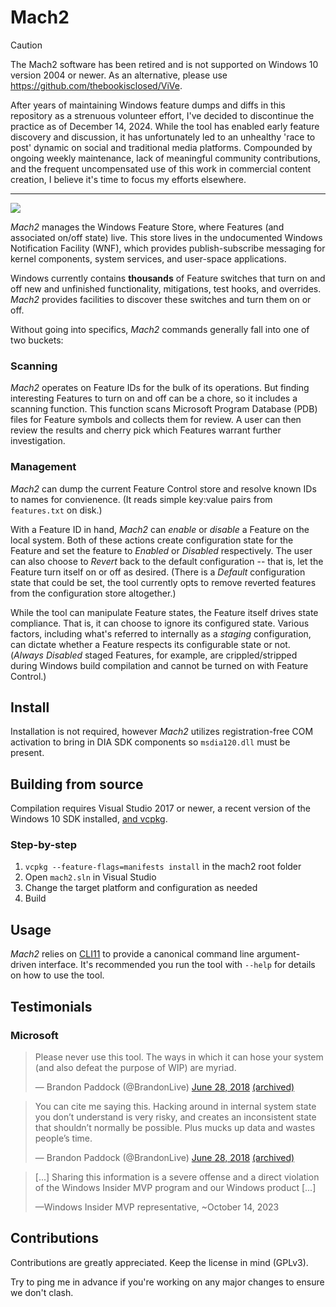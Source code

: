 # Mach2

> [!CAUTION]
> The Mach2 software has been retired and is not supported on Windows 10 version 2004 or newer.
> As an alternative, please use https://github.com/thebookisclosed/ViVe.
>
> After years of maintaining Windows feature dumps and diffs in this repository as a strenuous volunteer effort, I've decided to discontinue the practice as of December 14, 2024. While the tool has enabled early feature discovery and discussion, it has unfortunately led to an unhealthy 'race to post' dynamic on social and traditional media platforms. Compounded by ongoing weekly maintenance, lack of meaningful community contributions, and the frequent uncompensated use of this work in commercial content creation, I believe it's time to focus my efforts elsewhere.
---

![](./gfx/usage.png)

*Mach2* manages the Windows Feature Store, where Features (and associated on/off state) live. This store lives in the undocumented Windows Notification Facility (WNF), which provides publish-subscribe messaging for kernel components, system services, and user-space applications.

Windows currently contains **thousands** of Feature switches that turn on and off new and unfinished functionality, mitigations, test hooks, and overrides. *Mach2* provides facilities to discover these switches and turn them on or off.

Without going into specifics, *Mach2* commands generally fall into one of two buckets:

### Scanning
*Mach2* operates on Feature IDs for the bulk of its operations. But finding interesting Features to turn on and off can be a chore, so it includes a scanning function. This function scans Microsoft Program Database (PDB) files for Feature symbols and collects them for review. A user can then review the results and cherry pick which Features warrant further investigation.

### Management
*Mach2* can dump the current Feature Control store and resolve known IDs to names for convienence. (It reads simple key:value pairs from `features.txt` on disk.)

With a Feature ID in hand, *Mach2* can *enable* or *disable* a Feature on the local system. Both of these actions create configuration state for the Feature and set the feature to *Enabled* or *Disabled* respectively. The user can also choose to *Revert* back to the default configuration -- that is, let the Feature turn itself on or off as desired. (There is a *Default* configuration state that could be set, the tool currently opts to remove reverted features from the configuration store altogether.)

While the tool can manipulate Feature states, the Feature itself drives state compliance. That is, it can choose to ignore its configured state. Various factors, including what's referred to internally as a *staging* configuration, can dictate whether a Feature respects its configurable state or not. (*Always Disabled* staged Features, for example, are crippled/stripped during Windows build compilation and cannot be turned on with Feature Control.)

## Install
Installation is not required, however *Mach2* utilizes registration-free COM activation to bring in DIA SDK components so `msdia120.dll` must be present.

## Building from source

Compilation requires Visual Studio 2017 or newer, a recent version of the Windows 10 SDK installed, [and vcpkg](https://docs.microsoft.com/en-us/cpp/build/install-vcpkg).

### Step-by-step
1. `vcpkg --feature-flags=manifests install` in the mach2 root folder
2. Open `mach2.sln` in Visual Studio
3. Change the target platform and configuration as needed
4. Build

## Usage
*Mach2* relies on [CLI11](https://github.com/CLIUtils/CLI11) to provide a canonical command line argument-driven interface. It's recommended you run the tool with `--help` for details on how to use the tool.

## Testimonials

### Microsoft

<blockquote class="twitter-tweet" data-lang="en"><p lang="en" dir="ltr">Please never use this tool. The ways in which it can hose your system (and also defeat the purpose of WIP) are myriad.</p>&mdash; Brandon Paddock (@BrandonLive) <a href="https://twitter.com/BrandonLive/status/1012145159104954368?ref_src=twsrc%5Etfw">June 28, 2018</a> <a href="https://web.archive.org/web/20180628053245/https://twitter.com/BrandonLive/status/1012145159104954368">(archived)</a></blockquote>

<blockquote class="twitter-tweet" data-conversation="none" data-lang="en"><p lang="en" dir="ltr">You can cite me saying this. Hacking around in internal system state you don’t understand is very risky, and creates an inconsistent state that shouldn’t normally be possible. Plus mucks up data and wastes people’s time.</p>&mdash; Brandon Paddock (@BrandonLive) <a href="https://twitter.com/BrandonLive/status/1012163763204583425?ref_src=twsrc%5Etfw">June 28, 2018</a> <a href="https://web.archive.org/web/20180628051527/https://twitter.com/BrandonLive/status/1012163763204583425">(archived)</a></blockquote>

<blockquote><p>[...] Sharing this information is a severe offense and a direct violation of the Windows Insider MVP program and our Windows product [...]</p>
  
&mdash;Windows Insider MVP representative, ~October 14, 2023</blockquote>

## Contributions
Contributions are greatly appreciated. Keep the license in mind (GPLv3).

Try to ping me in advance if you're working on any major changes to ensure we don't clash.
